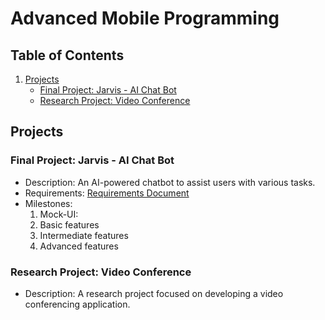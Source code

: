 # Advanced Mobile Programming
## Table of Contents
1. [Projects](#projects)
    - [Final Project: Jarvis - AI Chat Bot](#final-project-jarvis---ai-chat-bot)
    - [Research Project: Video Conference](#research-project-video-conference)

## Projects

### Final Project: Jarvis - AI Chat Bot
- Description: An AI-powered chatbot to assist users with various tasks.
- Requirements: [Requirements Document](https://docs.google.com/document/d/1ualtUcG6kswL7nUqNQbl1z9Dnos_DvmC/edit)
- Milestones:
    1. Mock-UI: 
    2. Basic features
    3. Intermediate features
    4. Advanced features

### Research Project: Video Conference
- Description: A research project focused on developing a video conferencing application.


